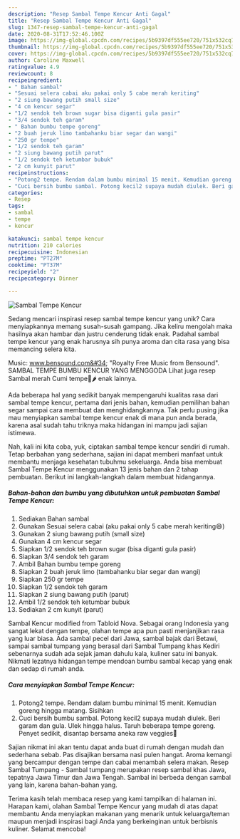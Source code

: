 ```yaml
---
description: "Resep Sambal Tempe Kencur Anti Gagal"
title: "Resep Sambal Tempe Kencur Anti Gagal"
slug: 1347-resep-sambal-tempe-kencur-anti-gagal
date: 2020-08-31T17:52:46.100Z
image: https://img-global.cpcdn.com/recipes/5b9397df555ee720/751x532cq70/sambal-tempe-kencur-foto-resep-utama.jpg
thumbnail: https://img-global.cpcdn.com/recipes/5b9397df555ee720/751x532cq70/sambal-tempe-kencur-foto-resep-utama.jpg
cover: https://img-global.cpcdn.com/recipes/5b9397df555ee720/751x532cq70/sambal-tempe-kencur-foto-resep-utama.jpg
author: Caroline Maxwell
ratingvalue: 4.9
reviewcount: 8
recipeingredient:
- " Bahan sambal"
- "Sesuai selera cabai aku pakai only 5 cabe merah keriting"
- "2 siung bawang putih small size"
- "4 cm kencur segar"
- "1/2 sendok teh brown sugar bisa diganti gula pasir"
- "3/4 sendok teh garam"
- " Bahan bumbu tempe goreng"
- "2 buah jeruk limo tambahanku biar segar dan wangi"
- "250 gr tempe"
- "1/2 sendok teh garam"
- "2 siung bawang putih parut"
- "1/2 sendok teh ketumbar bubuk"
- "2 cm kunyit parut"
recipeinstructions:
- "Potong2 tempe. Rendam dalam bumbu minimal 15 menit. Kemudian goreng hingga matang. Sisihkan"
- "Cuci bersih bumbu sambal. Potong kecil2 supaya mudah diulek. Beri garam dan gula. Ulek hingga halus. Taruh beberapa tempe goreng. Penyet sedikit, disantap bersama aneka raw veggies🤤"
categories:
- Resep
tags:
- sambal
- tempe
- kencur

katakunci: sambal tempe kencur 
nutrition: 210 calories
recipecuisine: Indonesian
preptime: "PT27M"
cooktime: "PT37M"
recipeyield: "2"
recipecategory: Dinner

---
```



![Sambal Tempe Kencur](https://img-global.cpcdn.com/recipes/5b9397df555ee720/751x532cq70/sambal-tempe-kencur-foto-resep-utama.jpg)

Sedang mencari inspirasi resep sambal tempe kencur yang unik? Cara menyiapkannya memang susah-susah gampang. Jika keliru mengolah maka hasilnya akan hambar dan justru cenderung tidak enak. Padahal sambal tempe kencur yang enak harusnya sih punya aroma dan cita rasa yang bisa memancing selera kita.

Music: www.bensound.com&#34; &#34;Royalty Free Music from Bensound&#34;. SAMBAL TEMPE BUMBU KENCUR YANG MENGGODA Lihat juga resep Sambal merah Cumi tempe🦑🌶 enak lainnya.

Ada beberapa hal yang sedikit banyak mempengaruhi kualitas rasa dari sambal tempe kencur, pertama dari jenis bahan, kemudian pemilihan bahan segar sampai cara membuat dan menghidangkannya. Tak perlu pusing jika mau menyiapkan sambal tempe kencur enak di mana pun anda berada, karena asal sudah tahu triknya maka hidangan ini mampu jadi sajian istimewa.


Nah, kali ini kita coba, yuk, ciptakan sambal tempe kencur sendiri di rumah. Tetap berbahan yang sederhana, sajian ini dapat memberi manfaat untuk membantu menjaga kesehatan tubuhmu sekeluarga. Anda bisa membuat Sambal Tempe Kencur menggunakan 13 jenis bahan dan 2 tahap pembuatan. Berikut ini langkah-langkah dalam membuat hidangannya.

<!--inarticleads1-->

##### Bahan-bahan dan bumbu yang dibutuhkan untuk pembuatan Sambal Tempe Kencur:

1. Sediakan  Bahan sambal
1. Gunakan Sesuai selera cabai (aku pakai only 5 cabe merah keriting😄)
1. Gunakan 2 siung bawang putih (small size)
1. Gunakan 4 cm kencur segar
1. Siapkan 1/2 sendok teh brown sugar (bisa diganti gula pasir)
1. Siapkan 3/4 sendok teh garam
1. Ambil  Bahan bumbu tempe goreng
1. Siapkan 2 buah jeruk limo (tambahanku biar segar dan wangi)
1. Siapkan 250 gr tempe
1. Siapkan 1/2 sendok teh garam
1. Siapkan 2 siung bawang putih (parut)
1. Ambil 1/2 sendok teh ketumbar bubuk
1. Sediakan 2 cm kunyit (parut)


Sambal Kencur modified from Tabloid Nova. Sebagai orang Indonesia yang sangat lekat dengan tempe, olahan tempe apa pun pasti menjanjikan rasa yang luar biasa. Ada sambal pecel dari Jawa, sambal bajak dari Betawi, sampai sambal tumpang yang berasal dari Sambal Tumpang khas Kediri sebenarnya sudah ada sejak jaman dahulu kala, kuliner satu ini banyak. Nikmati lezatnya hidangan tempe mendoan bumbu sambal kecap yang enak dan sedap di rumah anda. 

<!--inarticleads2-->

##### Cara menyiapkan Sambal Tempe Kencur:

1. Potong2 tempe. Rendam dalam bumbu minimal 15 menit. Kemudian goreng hingga matang. Sisihkan
1. Cuci bersih bumbu sambal. Potong kecil2 supaya mudah diulek. Beri garam dan gula. Ulek hingga halus. Taruh beberapa tempe goreng. Penyet sedikit, disantap bersama aneka raw veggies🤤


Sajian nikmat ini akan tentu dapat anda buat di rumah dengan mudah dan sederhana sebab. Pas disajikan bersama nasi pulen hangat. Aroma kemangi yang bercampur dengan tempe dan cabai menambah selera makan. Resep Sambal Tumpang - Sambal tumpang merupakan resep sambal khas Jawa, tepatnya Jawa Timur dan Jawa Tengah. Sambal ini berbeda dengan sambal yang lain, karena bahan-bahan yang. 

Terima kasih telah membaca resep yang kami tampilkan di halaman ini. Harapan kami, olahan Sambal Tempe Kencur yang mudah di atas dapat membantu Anda menyiapkan makanan yang menarik untuk keluarga/teman maupun menjadi inspirasi bagi Anda yang berkeinginan untuk berbisnis kuliner. Selamat mencoba!
